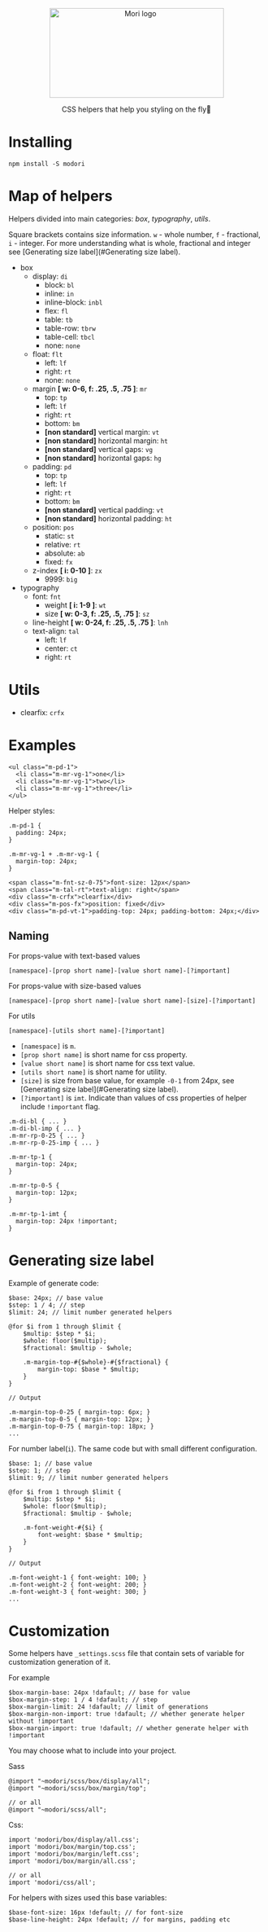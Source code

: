 <p align="center">
  <img width="343" height="176" src="https://raw.githubusercontent.com/Hokid/modori/master/static/logo.png" alt="Mori logo">
</p>
<p align="center">CSS helpers that help you styling on the fly🚀</p>

# Installing

```
npm install -S modori
```

# Map of helpers

Helpers divided into main categories: *box*, *typography*, *utils*.

Square brackets contains size information. `w` - whole number, `f` - fractional, `i` - integer. For more understanding what is whole, fractional and integer see [Generating size label](#Generating size label).

 * box
    * display: `di`
       * block: `bl`
       * inline: `in`
       * inline-block: `inbl`
       * flex: `fl`
       * table: `tb`
       * table-row: `tbrw`
       * table-cell: `tbcl`
       * none: `none`
    * float: `flt`
      * left: `lf`
      * right: `rt`
      * none: `none`
    * margin **[ w: 0-6, f: .25, .5, .75 ]**: `mr`
      * top: `tp`
      * left: `lf`
      * right: `rt`
      * bottom: `bm`
      * **[non standard]** vertical margin: `vt`
      * **[non standard]** horizontal margin: `ht`
      * **[non standard]** vertical gaps: `vg`
      * **[non standard]** horizontal gaps: `hg`
    * padding: `pd`
      * top: `tp`
      * left: `lf`
      * right: `rt`
      * bottom: `bm`
      * **[non standard]** vertical padding: `vt`
      * **[non standard]** horizontal padding: `ht`
    * position: `pos`
      * static: `st`
      * relative: `rt`
      * absolute: `ab`
      * fixed: `fx`
    * z-index **[ i: 0-10 ]**: `zx`
      * 9999: `big`
 * typography
    * font: `fnt`
        * weight **[ i: 1-9 ]**: `wt`
        * size **[ w: 0-3, f: .25, .5, .75 ]**: `sz`
    * line-height **[ w: 0-24, f: .25, .5, .75 ]**: `lnh`
    * text-align: `tal`
      * left: `lf`
      * center: `ct`
      * right: `rt`

# Utils
  * clearfix: `crfx`

# Examples
```
<ul class="m-pd-1">
  <li class="m-mr-vg-1">one</li>
  <li class="m-mr-vg-1">two</li>
  <li class="m-mr-vg-1">three</li>
</ul>
```
Helper styles:
```
.m-pd-1 {
  padding: 24px;
}
```
```
.m-mr-vg-1 + .m-mr-vg-1 {
  margin-top: 24px;
}
```

```
<span class="m-fnt-sz-0-75">font-size: 12px</span>
<span class="m-tal-rt">text-align: right</span>
<div class="m-crfx">clearfix</div>
<div class="m-pos-fx">position: fixed</div>
<div class="m-pd-vt-1">padding-top: 24px; padding-bottom: 24px;</div>
```

## Naming

For props-value with text-based values
```
[namespace]-[prop short name]-[value short name]-[?important]
```

For props-value with size-based values
```
[namespace]-[prop short name]-[value short name]-[size]-[?important]
```

For utils
```
[namespace]-[utils short name]-[?important]
```

 * `[namespace]` is `m`.
 * `[prop short name]` is short name for css property.
 * `[value short name]` is short name for css text value.
 * `[utils short name]` is short name for utility.
 * `[size]` is size from base value, for example `-0-1` from 24px, see [Generating size label](#Generating size label).
 * `[?important]` is `imt`. Indicate than values of css properties of helper include `!important` flag.
 
```
.m-di-bl { ... }
.m-di-bl-imp { ... }
.m-mr-rp-0-25 { ... }
.m-mr-rp-0-25-imp { ... }

.m-mr-tp-1 {
  margin-top: 24px;
}

.m-mr-tp-0-5 {
  margin-top: 12px;
}

.m-mr-tp-1-imt {
  margin-top: 24px !important;
}
```

# Generating size label

Example of generate code:
```
$base: 24px; // base value
$step: 1 / 4; // step
$limit: 24; // limit number generated helpers

@for $i from 1 through $limit {
    $multip: $step * $i;
    $whole: floor($multip);
    $fractional: $multip - $whole;
  
    .m-margin-top-#{$whole}-#{$fractional} {
        margin-top: $base * $multip;
    }
}

// Output

.m-margin-top-0-25 { margin-top: 6px; }
.m-margin-top-0-5 { margin-top: 12px; }
.m-margin-top-0-75 { margin-top: 18px; }
...
```

For number label(`i`). The same code but with small different configuration.
```
$base: 1; // base value
$step: 1; // step
$limit: 9; // limit number generated helpers

@for $i from 1 through $limit {
    $multip: $step * $i;
    $whole: floor($multip);
    $fractional: $multip - $whole;
  
    .m-font-weight-#{$i} {
        font-weight: $base * $multip;
    }
}

// Output

.m-font-weight-1 { font-weight: 100; }
.m-font-weight-2 { font-weight: 200; }
.m-font-weight-3 { font-weight: 300; }
...
```

# Customization

Some helpers have `_settings.scss` file that contain sets of variable for customization generation of it.

For example
```
$box-margin-base: 24px !dafault; // base for value
$box-margin-step: 1 / 4 !dafault; // step
$box-margin-limit: 24 !dafault; // limit of generations
$box-margin-non-import: true !dafault; // whether generate helper without !important
$box-margin-import: true !dafault; // whether generate helper with !important
```

You may choose what to include into your project.

Sass
```
@import "~modori/scss/box/display/all";
@import "~modori/scss/box/margin/top";

// or all
@import "~modori/scss/all";
```

Css:
```
import 'modori/box/display/all.css';
import 'modori/box/margin/top.css';
import 'modori/box/margin/left.css';
import 'modori/box/margin/all.css';

// or all
import 'modori/css/all';
```

For helpers with sizes used this base variables:
```
$base-font-size: 16px !default; // for font-size
$base-line-height: 24px !default; // for margins, padding etc
```

